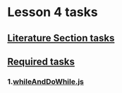 # Lesson 4 tasks

## [Literature Section tasks]('./literatureSectionTasks')
## [Required tasks]('./requiredTasks')

### 1.[whileAndDoWhile.js]('./requiredTasks/whileAndDoWhile.js')